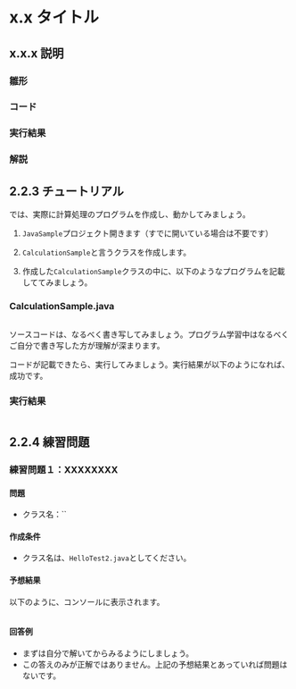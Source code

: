 # x.x タイトル

## x.x.x 説明

### 雛形

### コード

### 実行結果

### 解説

## 2.2.3 チュートリアル
では、実際に計算処理のプログラムを作成し、動かしてみましょう。

1. `JavaSample`プロジェクト開きます（すでに開いている場合は不要です）

2. `CalculationSample`と言うクラスを作成します。

3. 作成した`CalculationSample`クラスの中に、以下のようなプログラムを記載しててみましょう。

### CalculationSample.java
```java

```

ソースコードは、なるべく書き写してみましょう。プログラム学習中はなるべくご自分で書き写した方が理解が深まります。

コードが記載できたら、実行してみましょう。実行結果が以下のようになれば、成功です。

### 実行結果

```

```

## 2.2.4 練習問題

### 練習問題１：XXXXXXXX
#### 問題

- クラス名：``

#### 作成条件
- クラス名は、`HelloTest2.java`としてください。

#### 予想結果
以下のように、コンソールに表示されます。
```

```

#### 回答例
- まずは自分で解いてからみるようにしましょう。
- この答えのみが正解ではありません。上記の予想結果とあっていれば問題はないです。

```java

```
